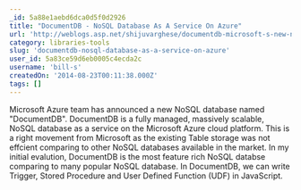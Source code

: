 ```yaml
---
_id: 5a88e1aebd6dca0d5f0d2926
title: "DocumentDB - NoSQL Database As A Service On Azure"
url: 'http://weblogs.asp.net/shijuvarghese/documentdb-microsoft-s-new-nosql-database-as-a-service-on-azure'
category: libraries-tools
slug: 'documentdb-nosql-database-as-a-service-on-azure'
user_id: 5a83ce59d6eb0005c4ecda2c
username: 'bill-s'
createdOn: '2014-08-23T00:11:38.000Z'
tags: []
---
```


Microsoft Azure team has announced a new NoSQL database named "DocumentDB". DocumentDB is a fully managed, massively scalable, NoSQL database as a service on the Microsoft Azure cloud platform. This is a right movement from Microsoft as the existing Table storage was not effcient comparing to other NoSQL databases available in the market. In my initial evalution, DocumentDB is the most feature rich NoSQL databse comparing to many popular NoSQL database.  In DocumentDB, we can write Trigger, Stored Procedure and User Defined Function (UDF) in JavaScript. 
